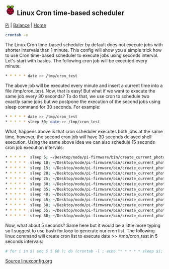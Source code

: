 ## ![Rapberry Pi](images/pi-logo.png "Rapberry Pi") Linux Cron time-based scheduler

[Pi](./) | [Balance](../) | [Home](../../..)

```bash
crontab -e
```

The Linux Cron time-based scheduler by default does not execute jobs with shorter intervals than 1 minute. This config will show you a simple trick how to use Cron time-based scheduler to execute jobs using seconds interval. Let's start with basics. The following cron job will be executed every minute:

```bash
* * * * * date >> /tmp/cron_test
```

The above job will be executed every minute and insert a current time into a file /tmp/cron_test. Now, that is easy! But what if we want to execute the same job every 30 seconds? To do that, we use cron to schedule two exactly same jobs but we postpone the execution of the second jobs using sleep command for 30 seconds. For example:

```bash
* * * * * date >> /tmp/cron_test
* * * * * sleep 30; date >> /tmp/cron_test
```

What, happens above is that cron scheduler executes both jobs at the same time, however, the second cron job will have 30 seconds delayed shell execution. Using the same above idea we can also schedule 15 seconds cron job execution intervals:

```bash
* * * * *  sleep 5; ~/Desktop/node/pi-firmware/bin/create_current_photo.sh
* * * * *  sleep 10; ~/Desktop/node/pi-firmware/bin/create_current_photo.sh
* * * * *  sleep 15; ~/Desktop/node/pi-firmware/bin/create_current_photo.sh
* * * * *  sleep 20; ~/Desktop/node/pi-firmware/bin/create_current_photo.sh
* * * * *  sleep 25; ~/Desktop/node/pi-firmware/bin/create_current_photo.sh
* * * * *  sleep 30; ~/Desktop/node/pi-firmware/bin/create_current_photo.sh
* * * * *  sleep 35; ~/Desktop/node/pi-firmware/bin/create_current_photo.sh
* * * * *  sleep 40; ~/Desktop/node/pi-firmware/bin/create_current_photo.sh
* * * * *  sleep 45; ~/Desktop/node/pi-firmware/bin/create_current_photo.sh
* * * * *  sleep 50; ~/Desktop/node/pi-firmware/bin/create_current_photo.sh
* * * * *  sleep 55; ~/Desktop/node/pi-firmware/bin/create_current_photo.sh
* * * * *  sleep 60; ~/Desktop/node/pi-firmware/bin/create_current_photo.sh
```

Now, what about 5 seconds? Same here but it would be a little more typing so I suggest to use bash for loop to generate our cron list. The following linux command will create cron list to execute date >> /tmp/cron_test in 5 seconds intervals:

```bash
# for i in $( seq 5 5 60 ); do (crontab -l ; echo "* * * * * sleep $i; date >> /tmp/cron_test") | crontab -; done
```

[Source linuxconfig.org](https://linuxconfig.org/how-to-execute-less-than-1-minute-intervals-jobs-using-cron-time-based-scheduler)
